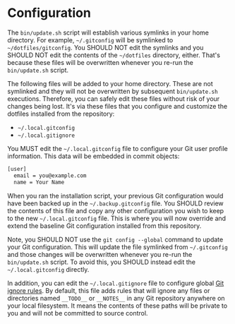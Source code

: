# Configuration

The `bin/update.sh` script will establish various symlinks in your home directory. For example, `~/.gitconfig` will be symlinked to `~/dotfiles/gitconfig`. You SHOULD NOT edit the symlinks and you SHOULD NOT edit the contents of the `~/dotfiles` directory, either. That's because these files will be overwritten whenever you re-run the `bin/update.sh` script.

The following files will be added to your home directory. These are not symlinked and they will not be overwritten by subsequent `bin/update.sh` executions. Therefore, you can safely edit these files without risk of your changes being lost. It's via these files that you configure and customize the dotfiles installed from the repository:

- `~/.local.gitconfig`
- `~/.local.gitignore`

You MUST edit the `~/.local.gitconfig` file to configure your Git user profile information. This data will be embedded in commit objects: 

```txt
[user]
  email = you@example.com
  name = Your Name
```

When you ran the installation script, your previous Git configuration would have been backed up in the `~/.backup.gitconfig` file. You SHOULD review the contents of this file and copy any other configuration you wish to keep to the new `~/.local.gitconfig` file. This is where you will now override and extend the baseline Git configuration installed from this repository.

Note, you SHOULD NOT use the `git config --global` command to update your Git configuration. This will update the file symlinked from `~/.gitconfig` and those changes will be overwritten whenever you re-run the `bin/update.sh` script. To avoid this, you SHOULD instead edit the `~/.local.gitconfig` directly.

In addition, you can edit the `~/.local.gitignore` file to configure global [Git ignore rules](https://git-scm.com/docs/gitignore). By default, this file adds rules that will ignore any files or directories named `__TODO__` or `__NOTES__` in any Git repository anywhere on your local filesystem. It means the contents of these paths will be private to you and will not be committed to source control.
